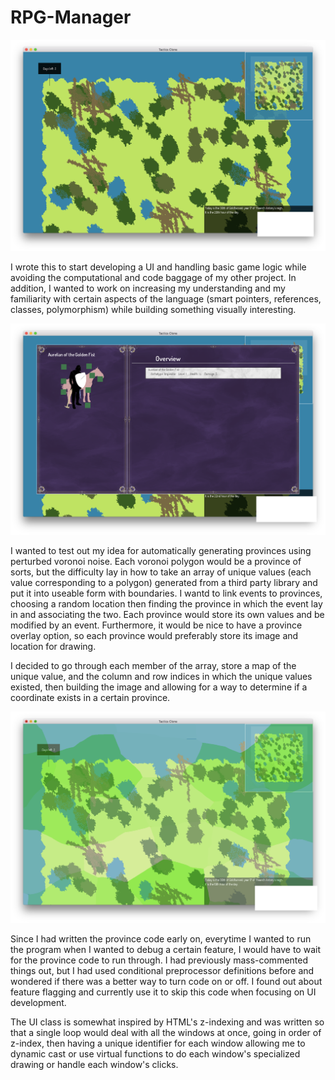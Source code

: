 # RPG-Manager

![screenshot normal](normal%20map.png) 

I wrote this to start developing a UI and handling basic game logic while avoiding the computational and code baggage of my other project. In addition, I wanted to work on increasing my understanding and my familiarity with certain aspects of the language (smart pointers, references, classes, polymorphism) while building something visually interesting.

![screenshot window](windowed%20screen.png) 

I wanted to test out my idea for automatically generating provinces using perturbed voronoi noise. Each voronoi polygon would be a province of sorts, but the difficulty lay in how to take an array of unique values (each value corresponding to a polygon) generated from a third party library and put it into useable form with boundaries. I wantd to link events to provinces, choosing a random location then finding the province in which the event lay in and associating the two. Each province would store its own values and be modified by an event. Furthermore, it would be nice to have a province overlay option, so each province would preferably store its image and location for drawing. 

I decided to go through each member of the array, store a map of the unique value, and the column and row indices in which the unique values existed, then building the image and allowing for a way to determine if a coordinate exists in a certain province.

![province overlay](province%20overlay.png) 

Since I had written the province code early on, everytime I wanted to run the program when I wanted to debug a certain feature, I would have to wait for the province code to run through. I had previously mass-commented things out, but I had used conditional preprocessor definitions before and wondered if there was a better way to turn code on or off. I found out about feature flagging and currently use it to skip this code when focusing on UI development.

The UI class is somewhat inspired by HTML's z-indexing and was written so that a single loop would deal with all the windows at once, going in order of z-index, then having a unique identifier for each window allowing me to dynamic cast or use virtual functions to do each window's specialized drawing or handle each window's clicks.
